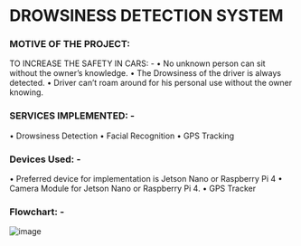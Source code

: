# DROWSINESS DETECTION SYSTEM

### MOTIVE OF THE PROJECT:
TO INCREASE THE SAFETY IN CARS: -
• No unknown person can sit without the owner’s knowledge.
• The Drowsiness of the driver is always detected.
• Driver can’t roam around for his personal use without the owner knowing.

### SERVICES IMPLEMENTED: -
• Drowsiness Detection
• Facial Recognition
• GPS Tracking

### Devices Used: -
• Preferred device for implementation is Jetson Nano or Raspberry Pi 4
• Camera Module for Jetson Nano or Raspberry Pi 4.
• GPS Tracker

### Flowchart: -
![image](https://user-images.githubusercontent.com/95934620/221414767-fa47b8d0-66f9-4e29-8869-7b83e4081a12.png)
